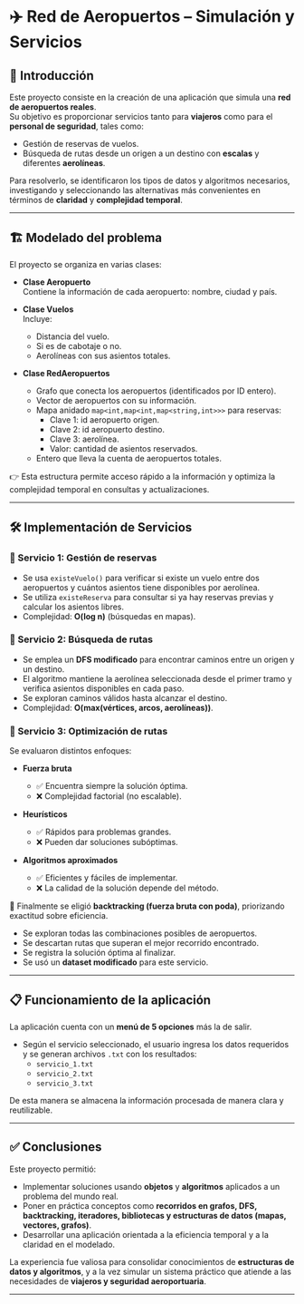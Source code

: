 # ✈️ Red de Aeropuertos – Simulación y Servicios

## 📌 Introducción
Este proyecto consiste en la creación de una aplicación que simula una **red de aeropuertos reales**.  
Su objetivo es proporcionar servicios tanto para **viajeros** como para el **personal de seguridad**, tales como:
- Gestión de reservas de vuelos.  
- Búsqueda de rutas desde un origen a un destino con **escalas** y diferentes **aerolíneas**.  

Para resolverlo, se identificaron los tipos de datos y algoritmos necesarios, investigando y seleccionando las alternativas más convenientes en términos de **claridad** y **complejidad temporal**.

---

## 🏗️ Modelado del problema
El proyecto se organiza en varias clases:

- **Clase Aeropuerto**  
  Contiene la información de cada aeropuerto: nombre, ciudad y país.  

- **Clase Vuelos**  
  Incluye:  
  - Distancia del vuelo.  
  - Si es de cabotaje o no.  
  - Aerolíneas con sus asientos totales.  

- **Clase RedAeropuertos**  
  - Grafo que conecta los aeropuertos (identificados por ID entero).  
  - Vector de aeropuertos con su información.  
  - Mapa anidado `map<int,map<int,map<string,int>>>` para reservas:  
    - Clave 1: id aeropuerto origen.  
    - Clave 2: id aeropuerto destino.  
    - Clave 3: aerolínea.  
    - Valor: cantidad de asientos reservados.  
  - Entero que lleva la cuenta de aeropuertos totales.  

👉 Esta estructura permite acceso rápido a la información y optimiza la complejidad temporal en consultas y actualizaciones.

---

## 🛠️ Implementación de Servicios

### 🔹 Servicio 1: Gestión de reservas
- Se usa `existeVuelo()` para verificar si existe un vuelo entre dos aeropuertos y cuántos asientos tiene disponibles por aerolínea.  
- Se utiliza `existeReserva` para consultar si ya hay reservas previas y calcular los asientos libres.  
- Complejidad: **O(log n)** (búsquedas en mapas).  

### 🔹 Servicio 2: Búsqueda de rutas
- Se emplea un **DFS modificado** para encontrar caminos entre un origen y un destino.  
- El algoritmo mantiene la aerolínea seleccionada desde el primer tramo y verifica asientos disponibles en cada paso.  
- Se exploran caminos válidos hasta alcanzar el destino.  
- Complejidad: **O(max(vértices, arcos, aerolíneas))**.  

### 🔹 Servicio 3: Optimización de rutas
Se evaluaron distintos enfoques:  

- **Fuerza bruta**  
  - ✅ Encuentra siempre la solución óptima.  
  - ❌ Complejidad factorial (no escalable).  

- **Heurísticos**  
  - ✅ Rápidos para problemas grandes.  
  - ❌ Pueden dar soluciones subóptimas.  

- **Algoritmos aproximados**  
  - ✅ Eficientes y fáciles de implementar.  
  - ❌ La calidad de la solución depende del método.  

📌 Finalmente se eligió **backtracking (fuerza bruta con poda)**, priorizando exactitud sobre eficiencia.  
- Se exploran todas las combinaciones posibles de aeropuertos.  
- Se descartan rutas que superan el mejor recorrido encontrado.  
- Se registra la solución óptima al finalizar.  
- Se usó un **dataset modificado** para este servicio.  

---

## 📋 Funcionamiento de la aplicación
La aplicación cuenta con un **menú de 5 opciones** más la de salir.  
- Según el servicio seleccionado, el usuario ingresa los datos requeridos y se generan archivos `.txt` con los resultados:  
  - `servicio_1.txt`  
  - `servicio_2.txt`  
  - `servicio_3.txt`  

De esta manera se almacena la información procesada de manera clara y reutilizable.  

---

## ✅ Conclusiones
Este proyecto permitió:  
- Implementar soluciones usando **objetos** y **algoritmos** aplicados a un problema del mundo real.  
- Poner en práctica conceptos como **recorridos en grafos, DFS, backtracking, iteradores, bibliotecas y estructuras de datos (mapas, vectores, grafos)**.  
- Desarrollar una aplicación orientada a la eficiencia temporal y a la claridad en el modelado.  

La experiencia fue valiosa para consolidar conocimientos de **estructuras de datos y algoritmos**, y a la vez simular un sistema práctico que atiende a las necesidades de **viajeros y seguridad aeroportuaria**.

---
